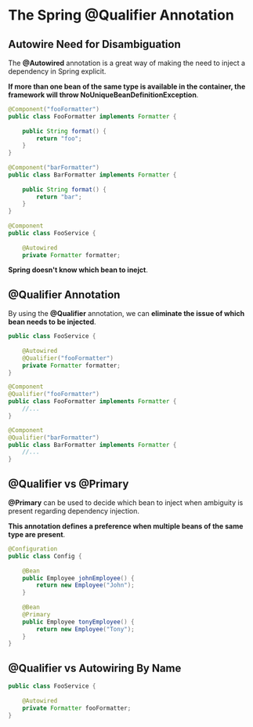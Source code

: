 # The Spring @Qualifier Annotation

## Autowire Need for Disambiguation

The **@Autowired** annotation is a great way of making the need to inject a dependency in Spring explicit.

**If more than one bean of the same type is available in the container, the framework will throw NoUniqueBeanDefinitionException**.

```java
@Component("fooFormatter")
public class FooFormatter implements Formatter {
  
    public String format() {
        return "foo";
    }
}
 
@Component("barFormatter")
public class BarFormatter implements Formatter {
  
    public String format() {
        return "bar";
    }
}
 
@Component
public class FooService {
      
    @Autowired
    private Formatter formatter;

```

**Spring doesn't know which bean to inejct**.

## @Qualifier Annotation

By using the **@Qualifier** annotation, we can **eliminate the issue of which bean needs to be injected**.

```java
public class FooService {
      
    @Autowired
    @Qualifier("fooFormatter")
    private Formatter formatter;
}

@Component
@Qualifier("fooFormatter")
public class FooFormatter implements Formatter {
    //...
}

@Component
@Qualifier("barFormatter")
public class BarFormatter implements Formatter {
    //...
}
```

## @Qualifier vs @Primary 

**@Primary** can be used to decide which bean to inject when ambiguity is present regarding dependency injection.

**This annotation defines a preference when multiple beans of the same type are present**.

```java
@Configuration
public class Config {
  
    @Bean
    public Employee johnEmployee() {
        return new Employee("John");
    }
  
    @Bean
    @Primary
    public Employee tonyEmployee() {
        return new Employee("Tony");
    }
}
```

## @Qualifier vs Autowiring By Name

```java
public class FooService {
      
    @Autowired
    private Formatter fooFormatter;
}
```